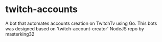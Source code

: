 # twitch-accounts
A bot that automates accounts creation on TwitchTv using Go. This bots was designed based on 'twitch-account-creator' NodeJS repo by masterking32
